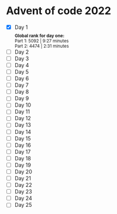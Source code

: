 # Advent of code 2022
- [x] Day 1\
<sub>**Global rank for day one:**\
Part 1: 5092 | 9:27 minutes\
Part 2: 4474 | 2:31 minutes</sub>
- [ ] Day 2   
- [ ] Day 3   
- [ ] Day 4   
- [ ] Day 5   
- [ ] Day 6   
- [ ] Day 7   
- [ ] Day 8   
- [ ] Day 9   
- [ ] Day 10  
- [ ] Day 11
- [ ] Day 12
- [ ] Day 13
- [ ] Day 14
- [ ] Day 15
- [ ] Day 16
- [ ] Day 17
- [ ] Day 18
- [ ] Day 19
- [ ] Day 20
- [ ] Day 21
- [ ] Day 22
- [ ] Day 23
- [ ] Day 24
- [ ] Day 25
